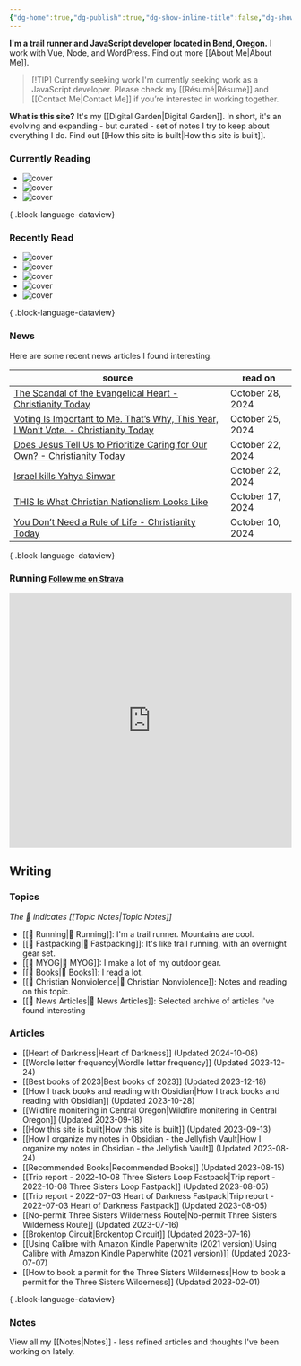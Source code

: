 ```yaml
---
{"dg-home":true,"dg-publish":true,"dg-show-inline-title":false,"dg-show-backlinks":false,"title":"JavaScript Development | Trail Running | Fastpacking","permalink":"/index/","tags":["gardenEntry"],"dgPassFrontmatter":true}
---
```



<div class="hc"><div class="hc__left">

**I'm a trail runner and JavaScript developer located in Bend, Oregon.** I work with Vue, Node, and WordPress. Find out more [[About Me\|About Me]].


> [!TIP] Currently seeking work
> I'm currently seeking work as a JavaScript developer. Please check my [[Résumé\|Résumé]] and [[Contact Me\|Contact Me]] if you’re interested in working together.

**What is this site?** It's my [[Digital Garden\|Digital Garden]]. In short, it's an evolving and expanding - but curated - set of notes I try to keep about everything I do. Find out [[How this site is built\|How this site is built]].

### Currently Reading

<div class="book-covers">

- ![cover](https://books.google.com/books/publisher/content/images/frontcover/qUo0AQAAQBAJ?fife=w600-h900&source=gbs_api)
- ![cover](https://books.google.com/books/publisher/content/images/frontcover/6vZaPZruwioC?fife=w600-h900&source=gbs_api)
- ![cover](https://books.google.com/books/publisher/content/images/frontcover/vo2OnAEACAAJ?fife=w600-h900&source=gbs_api)

{ .block-language-dataview}

</div>

### Recently Read

<div class="book-covers">

- ![cover](https://books.google.com/books/publisher/content/images/frontcover/P9WqDAAAQBAJ?fife=w600-h900&source=gbs_api)
- ![cover](https://www.hachettebookgroup.com/wp-content/uploads/2024/01/9780316097765.jpg)
- ![cover](https://books.google.com/books/publisher/content/images/frontcover/Ig2oEAAAQBAJ?fife=w600-h900&source=gbs_api)
- ![cover](https://books.google.com/books/publisher/content/images/frontcover/9WmG3vc50mAC?fife=w600-h900&source=gbs_api)
- ![cover](https://images-na.ssl-images-amazon.com/images/S/compressed.photo.goodreads.com/books/1550500994i/7093952.jpg)

{ .block-language-dataview}

</div>

### News

Here are some recent news articles I found interesting:

| source                                                                                                                                                                                   | read on          |
| ---------------------------------------------------------------------------------------------------------------------------------------------------------------------------------------- | ---------------- |
| [The Scandal of the Evangelical Heart - Christianity Today](https://www.christianitytoday.com/2024/10/spiritual-formation-love-grow-cold-noll-scandal-evangelical-mind-heart/)           | October 28, 2024 |
| [Voting Is Important to Me. That’s Why, This Year, I Won’t Vote. - Christianity Today](https://www.christianitytoday.com/2024/10/voting-is-important-not-voting-2024-election/)          | October 25, 2024 |
| [Does Jesus Tell Us to Prioritize Caring for Our Own? - Christianity Today](https://www.christianitytoday.com/2024/10/jesus-immigration-bible-verses-welcoming-stranger-caring-for-own/) | October 22, 2024 |
| [Israel kills Yahya Sinwar](https://www.readtangle.com/israel-kills-yahya-sinwar/)                                                                                                       | October 22, 2024 |
| [THIS Is What Christian Nationalism Looks Like](https://currentpub.com/2024/10/10/this-is-what-christian-nationalism-looks-like/)                                                        | October 17, 2024 |
| [You Don’t Need a Rule of Life - Christianity Today](https://www.christianitytoday.com/2024/10/you-dont-need-a-rule-of-life-individualism-church/)                                       | October 10, 2024 |

{ .block-language-dataview}

### Running <small><a class="button" target="_blank" href="https://www.strava.com/athletes/aaronjamesyoung">Follow me on Strava</a></small>

<iframe height='454' width='100%' frameborder='0' allowtransparency='true' scrolling='no' src='https://www.strava.com/athletes/1057219/latest-rides/ed2151117df36fe681b40b6883a1d116e9c6b39b'></iframe>

</div><div class="hc__right">

## Writing

### Topics

*The 📘 indicates [[Topic Notes\|Topic Notes]]*

* [[📘 Running\|📘 Running]]: I'm a trail runner. Mountains are cool.
* [[📘 Fastpacking\|📘 Fastpacking]]: It's like trail running, with an overnight gear set.
* [[📘 MYOG\|📘 MYOG]]: I make a lot of my outdoor gear.
* [[📘 Books\|📘 Books]]: I read a lot.
* [[📘 Christian Nonviolence\|📘 Christian Nonviolence]]: Notes and reading on this topic.
* [[📘 News Articles\|📘 News Articles]]: Selected archive of articles I've found interesting

### Articles

- [[Heart of Darkness\|Heart of Darkness]] (Updated 2024-10-08)
- [[Wordle letter frequency\|Wordle letter frequency]] (Updated 2023-12-24)
- [[Best books of 2023\|Best books of 2023]] (Updated 2023-12-18)
- [[How I track books and reading with Obsidian\|How I track books and reading with Obsidian]] (Updated 2023-10-28)
- [[Wildfire monitering in Central Oregon\|Wildfire monitering in Central Oregon]] (Updated 2023-09-18)
- [[How this site is built\|How this site is built]] (Updated 2023-09-13)
- [[How I organize my notes in Obsidian - the Jellyfish Vault\|How I organize my notes in Obsidian - the Jellyfish Vault]] (Updated 2023-08-24)
- [[Recommended Books\|Recommended Books]] (Updated 2023-08-15)
- [[Trip report - 2022-10-08 Three Sisters Loop Fastpack\|Trip report - 2022-10-08 Three Sisters Loop Fastpack]] (Updated 2023-08-05)
- [[Trip report - 2022-07-03 Heart of Darkness Fastpack\|Trip report - 2022-07-03 Heart of Darkness Fastpack]] (Updated 2023-08-05)
- [[No-permit Three Sisters Wilderness Route\|No-permit Three Sisters Wilderness Route]] (Updated 2023-07-16)
- [[Brokentop Circuit\|Brokentop Circuit]] (Updated 2023-07-16)
- [[Using Calibre with Amazon Kindle Paperwhite (2021 version)\|Using Calibre with Amazon Kindle Paperwhite (2021 version)]] (Updated 2023-07-07)
- [[How to book a permit for the Three Sisters Wilderness\|How to book a permit for the Three Sisters Wilderness]] (Updated 2023-02-01)

{ .block-language-dataview}

### Notes

View all my [[Notes\|Notes]] - less refined articles and thoughts I've been working on lately.

</div></div>